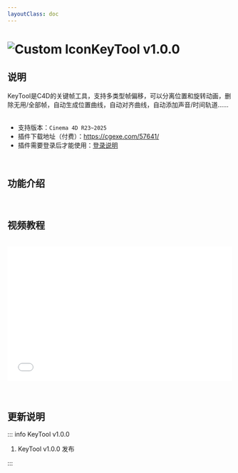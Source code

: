 ```yaml
---
layoutClass: doc
---
```


<script setup>
import MNavLinks from '../components/MNavLinks.vue'

import { NAV_DATA } from '../KeyTool-data'
</script>

# <span class="h1-icon"><img src="/img/KeyTool.webp" alt="Custom Icon"></span>KeyTool v1.0.0

## 说明
KeyTool是C4D的关键帧工具，支持多类型帧偏移，可以分离位置和旋转动画，删除无用/全部帧，自动生成位置曲线，自动对齐曲线，自动添加声音/时间轨道……
<br />
<br />
- 支持版本：`Cinema 4D R23~2025`
- 插件下载地址（付费）：https://cgexe.com/57641/
- 插件需要登录后才能使用：[登录说明](01-kt-license)


<br />

## 功能介绍
<MNavLinks v-for="{title, items} in NAV_DATA" :title="title" :items="items"/>


<br />

## 视频教程
<br />

<div style="position: relative; padding: 30% 45%;">
<iframe style="position: absolute; width: 100%; height: 100%; left: 0; top: 0;" src="//player.bilibili.com/player.html?isOutside=true&aid=112994314882622&bvid=BV1WLWxewELi&cid=500001656038585&p=1&autoplay=0"  scrolling="no" border="0" frameborder="no" framespacing="0" allowfullscreen="true"></iframe>
</div>


<br />


<br />

## 更新说明

::: info KeyTool v1.0.0<Badge type="danger" text="发布" />
1. KeyTool v1.0.0 发布

:::



<br />
<br />

